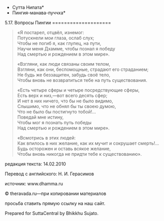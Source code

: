 * Сутта Нипата*
* Пингия\-манава\-пуччха*

5\.17\. Вопросы Пингии
\=\=\=\=\=\=\=\=\=\=\=\=\=\=\=\=\=\=\=\=

> «Я постарел, отцвёл, изнемог:  
> Потускнели мои глаза, ослаб слух;  
> Чтобы не погиб я, как глупец, на пути,  
> Научи меня Дхамме, чтобы познал я победу  
> Над смертью и рождением в этом мире»\.
>
> «Взгляни, как люди связаны своим телом,  
> Взгляни, как они, беспомощные, страдают его страданием;  
> Не будь же беззащитен, забудь своё тело,  
> Чтобы вновь не возвратиться тебе на путь существования\.
>
> «Есть четыре сферы и четыре посредствующие сферы,  
> Есть верх и низ,—вот всего десять сфер;  
> И нет в них ничего, что бы не было видимо,  
> Слышимо, что не обнял бы ты своею думою,  
> Что не было бы постигнуто тобой\!…  
> Поведай мне истину,  
> Чтобы мог я познать путь победы  
> Над смертью и рождением в этом мире»\.
>
> «Всмотрись в этих людей:  
> Как впилось в них желание, как их мучит и сокрушает смерть\!…  
> Будь осторожен и оставь всякое желание,  
> Чтобы вновь никогда не придти тебе к существованию»\.

редакция текста: 14\.02\.2010

Перевод с английского: Н\. И\. Герасимов

источник: www\.dhamma\.ru

© theravada\.ru—при копировании материалов

просьба ставить прямую ссылку на наш сайт\.

Prepared for SuttaCentral by Bhikkhu Sujato\.